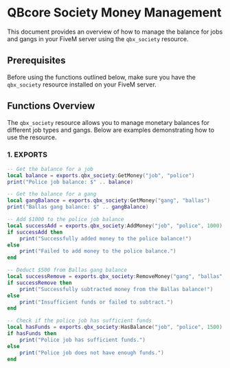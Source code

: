 # QBcore Society Money Management

This document provides an overview of how to manage the balance for jobs and gangs in your FiveM server using the `qbx_society` resource.

## Prerequisites

Before using the functions outlined below, make sure you have the `qbx_society` resource installed on your FiveM server.

## Functions Overview

The `qbx_society` resource allows you to manage monetary balances for different job types and gangs. Below are examples demonstrating how to use the resource.

### 1. EXPORTS

```lua
-- Get the balance for a job
local balance = exports.qbx_society:GetMoney("job", "police") 
print("Police job balance: $" .. balance)

-- Get the balance for a gang
local gangBalance = exports.qbx_society:GetMoney("gang", "ballas")
print("Ballas gang balance: $" .. gangBalance)

-- Add $1000 to the police job balance
local successAdd = exports.qbx_society:AddMoney("job", "police", 1000)
if successAdd then
    print("Successfully added money to the police balance!")
else
    print("Failed to add money to the police balance.")
end

-- Deduct $500 from Ballas gang balance
local successRemove = exports.qbx_society:RemoveMoney("gang", "ballas", 500)
if successRemove then
    print("Successfully subtracted money from the Ballas balance!")
else
    print("Insufficient funds or failed to subtract.")
end

-- Check if the police job has sufficient funds
local hasFunds = exports.qbx_society:HasBalance("job", "police", 1500)
if hasFunds then
    print("Police job has sufficient funds.")
else
    print("Police job does not have enough funds.")
end

